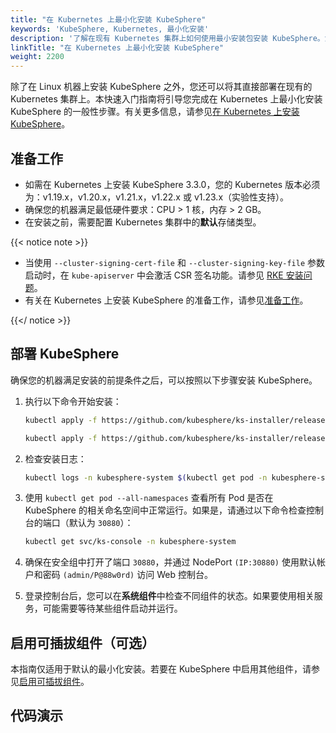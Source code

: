 ```yaml
---
title: "在 Kubernetes 上最小化安装 KubeSphere"
keywords: 'KubeSphere, Kubernetes, 最小化安装'
description: '了解在现有 Kubernetes 集群上如何使用最小安装包安装 KubeSphere。您可以使用托管在云服务器上或者安装在本地的 Kubernetes 集群。'
linkTitle: "在 Kubernetes 上最小化安装 KubeSphere"
weight: 2200
---
```


除了在 Linux 机器上安装 KubeSphere 之外，您还可以将其直接部署在现有的 Kubernetes 集群上。本快速入门指南将引导您完成在 Kubernetes 上最小化安装 KubeSphere 的一般性步骤。有关更多信息，请参见[在 Kubernetes 上安装 KubeSphere](../../installing-on-kubernetes/)。

## 准备工作

- 如需在 Kubernetes 上安装 KubeSphere 3.3.0，您的 Kubernetes 版本必须为：v1.19.x，v1.20.x，v1.21.x，v1.22.x 或 v1.23.x（实验性支持）。
- 确保您的机器满足最低硬件要求：CPU > 1 核，内存 > 2 GB。
- 在安装之前，需要配置 Kubernetes 集群中的**默认**存储类型。

{{< notice note >}}

- 当使用 `--cluster-signing-cert-file` 和 `--cluster-signing-key-file` 参数启动时，在 `kube-apiserver` 中会激活 CSR 签名功能。请参见 [RKE 安装问题](https://github.com/kubesphere/kubesphere/issues/1925#issuecomment-591698309)。
- 有关在 Kubernetes 上安装 KubeSphere 的准备工作，请参见[准备工作](../../installing-on-kubernetes/introduction/prerequisites/)。

{{</ notice >}}

## 部署 KubeSphere

确保您的机器满足安装的前提条件之后，可以按照以下步骤安装 KubeSphere。

1. 执行以下命令开始安装：

    ```bash
    kubectl apply -f https://github.com/kubesphere/ks-installer/releases/download/v3.3.0/kubesphere-installer.yaml
    
    kubectl apply -f https://github.com/kubesphere/ks-installer/releases/download/v3.3.0/cluster-configuration.yaml
    ```

2. 检查安装日志：

    ```bash
    kubectl logs -n kubesphere-system $(kubectl get pod -n kubesphere-system -l 'app in (ks-install, ks-installer)' -o jsonpath='{.items[0].metadata.name}') -f
    ```

3. 使用 `kubectl get pod --all-namespaces` 查看所有 Pod 是否在 KubeSphere 的相关命名空间中正常运行。如果是，请通过以下命令检查控制台的端口（默认为 `30880`）：

    ```bash
    kubectl get svc/ks-console -n kubesphere-system
    ```

4. 确保在安全组中打开了端口 `30880`，并通过 NodePort `(IP:30880)` 使用默认帐户和密码 `(admin/P@88w0rd)` 访问 Web 控制台。

5. 登录控制台后，您可以在**系统组件**中检查不同组件的状态。如果要使用相关服务，可能需要等待某些组件启动并运行。


## 启用可插拔组件（可选）

本指南仅适用于默认的最小化安装。若要在 KubeSphere 中启用其他组件，请参见[启用可插拔组件](../../pluggable-components/)。

## 代码演示

<script src="https://asciinema.org/a/362121.js" id="asciicast-362121" async></script>
